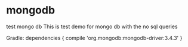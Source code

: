 # mongodb
test mongo db
This is test demo for mongo db with the no sql queries

Gradle:
dependencies {
    compile 'org.mongodb:mongodb-driver:3.4.3'
}

